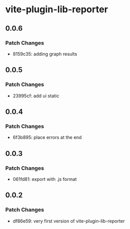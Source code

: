 # vite-plugin-lib-reporter

## 0.0.6

### Patch Changes

- 8159c35: adding graph results

## 0.0.5

### Patch Changes

- 23995cf: add ui static

## 0.0.4

### Patch Changes

- 6f3b895: place errors at the end

## 0.0.3

### Patch Changes

- 061fd81: export with .js format

## 0.0.2

### Patch Changes

- df86e59: very first version of vite-plugin-lib-reporter
